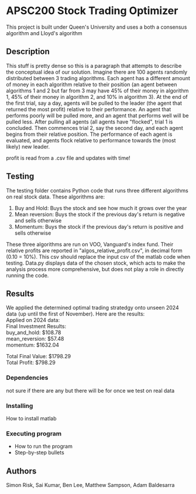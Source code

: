 # APSC200 Stock Trading Optimizer

This project is built under Queen's University and uses a both a consensus algorithm and Lloyd's algorithm

## Description

This stuff is pretty dense so this is a paragraph that attempts to describe the conceptual idea of our solution. Imagine there are 100 agents randomly distributed between 3 trading algorithms. Each agent has a different amount of money in each algorithm relative to their position (an agent between algorithms 1 and 2 but far from 3 may have 45% of their money in algorithm 1, 45% of their money in algorithm 2, and 10% in algorithm 3). At the end of the first trial, say a day, agents will be pulled to the leader (the agent that returned the most profit) relative to their performance. An agent that performs poorly will be pulled more, and an agent that performs well will be pulled less. After pulling all agents (all agents have "flocked", trial 1 is concluded. Then commences trial 2, say the second day, and each agent begins from their relative position. The performance of each agent is evaluated, and agents flock relative to performance towards the (most likely) new leader.

profit is read from a .csv file and updates with time!

## Testing
The testing folder contains Python code that runs three different algorithms on real stock data. These algorithms are:
1) Buy and Hold: Buys the stock and see how much it grows over the year
2) Mean reversion: Buys the stock if the previous day's return is negative and sells otherwise
3) Momentum: Buys the stock if the previous day's return is positive and sells otherwise

These three algorithms are run on VOO, Vanguard's index fund. Their relative profits are reported in "algos_relative_profit.csv", in decimal form (0.10 = 10%). This csv should replace the input csv of the matlab code when testing. Data.py displays data of the chosen stock, which acts to make the analysis process more comprehensive, but does not play a role in directly running the code.

## Results
We applied the determined optimal trading stratedgy onto unseen 2024 data (up until the first of November). Here are the results:  
Applied on 2024 data:  
Final Investment Results:  
buy_and_hold: $108.78  
mean_reversion: $57.48  
momentum: $1632.04  
  
Total Final Value: $1798.29  
Total Profit: $798.29  
 
### Dependencies

not sure if there are any but there will be for once we test on real data

### Installing

How to install matlab

### Executing program

* How to run the program
* Step-by-step bullets

## Authors

Simon Risk, Sai Kumar, Ben Lee, Matthew Sampson, Adam Baldesarra
